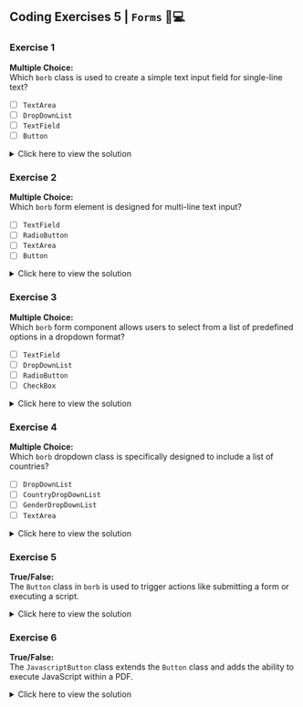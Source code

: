 ## Coding Exercises 5 | `Forms` 📝💻

### Exercise 1
**Multiple Choice:**  
Which `borb` class is used to create a simple text input field for single-line text?

- [ ] `TextArea`
- [ ] `DropDownList`
- [ ] `TextField`
- [ ] `Button`

<details>
<summary>Click here to view the solution</summary>

- [ ] `TextArea`
- [ ] `DropDownList`
- [x] `TextField`
- [ ] `Button`

The `TextField` class is used to create a simple input field for capturing single-line text.
</details>

### Exercise 2
**Multiple Choice:**  
Which `borb` form element is designed for multi-line text input?

- [ ] `TextField`
- [ ] `RadioButton`
- [ ] `TextArea`
- [ ] `Button`

<details>
<summary>Click here to view the solution</summary>

- [ ] `TextField`
- [ ] `RadioButton`
- [x] `TextArea`
- [ ] `Button`

The `TextArea` class is used for multi-line text input, ideal for comments or descriptions.
</details>

### Exercise 3
**Multiple Choice:**  
Which `borb` form component allows users to select from a list of predefined options in a dropdown format?

- [ ] `TextField`
- [ ] `DropDownList`
- [ ] `RadioButton`
- [ ] `CheckBox`

<details>
<summary>Click here to view the solution</summary>

- [ ] `TextField`
- [x] `DropDownList`
- [ ] `RadioButton`
- [ ] `CheckBox`

The `DropDownList` class enables users to select an option from a predefined list of choices.
</details>

### Exercise 4
**Multiple Choice:**  
Which `borb` dropdown class is specifically designed to include a list of countries?

- [ ] `DropDownList`
- [ ] `CountryDropDownList`
- [ ] `GenderDropDownList`
- [ ] `TextArea`

<details>
<summary>Click here to view the solution</summary>

- [ ] `DropDownList`
- [x] `CountryDropDownList`
- [ ] `GenderDropDownList`
- [ ] `TextArea`

The `CountryDropDownList` class is a specialized dropdown designed for selecting countries.
</details>

### Exercise 5
**True/False:**  
The `Button` class in `borb` is used to trigger actions like submitting a form or executing a script.

<details>
<summary>Click here to view the solution</summary>

True. The `Button` class is used for triggering actions in a PDF form, such as submitting data or executing scripts.
</details>

### Exercise 6
**True/False:**  
The `JavascriptButton` class extends the `Button` class and adds the ability to execute JavaScript within a PDF.

<details>
<summary>Click here to view the solution</summary>

True. The `JavascriptButton` class extends `Button` to allow the execution of JavaScript within the PDF document.
</details>
